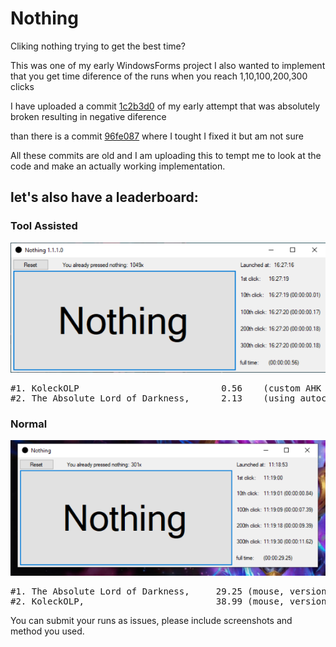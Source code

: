 # Nothing
Cliking nothing trying to get the best time?

This was one of my early WindowsForms project
I also wanted to implement that you get time diference of the runs when you reach 1,10,100,200,300 clicks

I have uploaded a commit [1c2b3d0](https://github.com/KoleckOLP/Nothing/commit/1c2b3d0900078cb5323936489555e4d5daed385d) of my early attempt that was absolutely broken resulting in negative diference

than there is a commit [96fe087](https://github.com/KoleckOLP/Nothing/commit/96fe08718c753007be8a91ad441490b9944a1e67) where I tought I fixed it but am not sure

All these commits are old and I am uploading this to tempt me to look at the code and make an actually working implementation.

<h2>let's also have a leaderboard:</h2>
<h3>Tool Assisted</h3>

![TAS WR holder](leaderboard/TAS/KoleckOLP_0.56.png)

<pre>
#1. KoleckOLP                           0.56    (custom AHK autoclicker script, version 1.1.1.0)
#2. The Absolute Lord of Darkness,      2.13    (using autoclickers, version 1.1.1.0 unrelesed)
</pre>
<h3>Normal</h3>

![WR holder](leaderboard/normal/TALoD_29.25.png)

<pre>
#1. The Absolute Lord of Darkness,     29.25 (mouse, version 1.1.1.0 unrelesed)
#2. KoleckOLP,                         38.99 (mouse, version 1.1.1.0 unrelesed)
</pre>

You can submit your runs as issues, please include screenshots and method you used.
